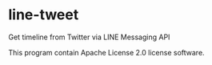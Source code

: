 # line-tweet
Get timeline from Twitter via LINE Messaging API


This program contain Apache License 2.0 license software.